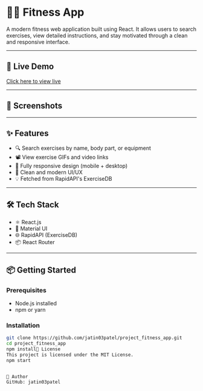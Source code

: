 # 🏋️‍♂️ Fitness App

A modern fitness web application built using React. It allows users to search exercises, view detailed instructions, and stay motivated through a clean and responsive interface.

---

## 🚀 Live Demo

[Click here to view live](https://project-fitness-app-evey.vercel.app)

---

## 📸 Screenshots

<!-- Uncomment below and add your own screenshots -->
<!-- ![Home Page](./screenshots/home.png) -->
<!-- ![Exercise Detail](./screenshots/detail.png) -->

---

## ✨ Features

- 🔍 Search exercises by name, body part, or equipment
- 📽 View exercise GIFs and video links
- 📱 Fully responsive design (mobile + desktop)
- 🧠 Clean and modern UI/UX
- 💡 Fetched from RapidAPI's ExerciseDB

---

## 🛠 Tech Stack

- ⚛️ React.js
- 🎨 Material UI
- 🌐 RapidAPI (ExerciseDB)
- 📦 React Router

---

## 📦 Getting Started

### Prerequisites

- Node.js installed
- npm or yarn

### Installation

```bash
git clone https://github.com/jatin03patel/project_fitness_app.git
cd project_fitness_app
npm install📄 License
This project is licensed under the MIT License.
npm start


👤 Author
GitHub: jatin03patel
